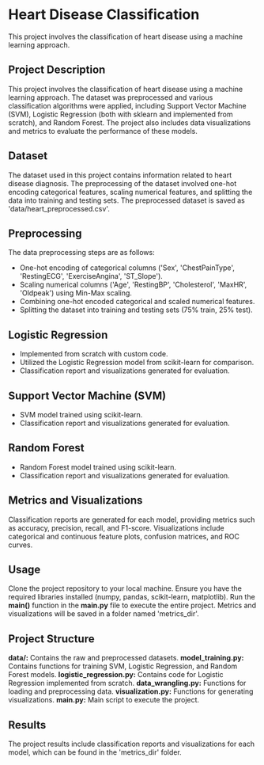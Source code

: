 # Heart Disease Classification
This project involves the classification of heart disease using a machine learning approach.

## Project Description
This project involves the classification of heart disease using a machine learning approach. The dataset was preprocessed and various classification algorithms were applied, including Support Vector Machine (SVM), Logistic Regression (both with sklearn and implemented from scratch), and Random Forest. The project also includes data visualizations and metrics to evaluate the performance of these models.

## Dataset
The dataset used in this project contains information related to heart disease diagnosis. The preprocessing of the dataset involved one-hot encoding categorical features, scaling numerical features, and splitting the data into training and testing sets. The preprocessed dataset is saved as 'data/heart_preprocessed.csv'.

## Preprocessing
The data preprocessing steps are as follows:

 - One-hot encoding of categorical columns ('Sex', 'ChestPainType', 'RestingECG', 'ExerciseAngina', 'ST_Slope').
 - Scaling numerical columns ('Age', 'RestingBP', 'Cholesterol', 'MaxHR', 'Oldpeak') using Min-Max scaling.
 - Combining one-hot encoded categorical and scaled numerical features.
 - Splitting the dataset into training and testing sets (75% train, 25% test).

## Logistic Regression
 - Implemented from scratch with custom code.
 - Utilized the Logistic Regression model from scikit-learn for comparison.
 - Classification report and visualizations generated for evaluation.

## Support Vector Machine (SVM)
 - SVM model trained using scikit-learn.
 - Classification report and visualizations generated for evaluation.

## Random Forest
 - Random Forest model trained using scikit-learn.
 - Classification report and visualizations generated for evaluation.

## Metrics and Visualizations
Classification reports are generated for each model, providing metrics such as accuracy, precision, recall, and F1-score.
Visualizations include categorical and continuous feature plots, confusion matrices, and ROC curves.

## Usage
Clone the project repository to your local machine.
Ensure you have the required libraries installed (numpy, pandas, scikit-learn, matplotlib).
Run the **main()** function in the **main.py** file to execute the entire project.
Metrics and visualizations will be saved in a folder named 'metrics_dir'.

## Project Structure
**data/:** Contains the raw and preprocessed datasets.
**model_training.py:** Contains functions for training SVM, Logistic Regression, and Random Forest models.
**logistic_regression.py:** Contains code for Logistic Regression implemented from scratch.
**data_wrangling.py:** Functions for loading and preprocessing data.
**visualization.py:** Functions for generating visualizations.
**main.py:** Main script to execute the project.

## Results
The project results include classification reports and visualizations for each model, which can be found in the 'metrics_dir' folder.
